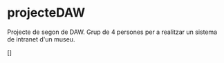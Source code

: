 # projecteDAW
Projecte de segon de DAW. Grup de 4 persones per a realitzar un sistema de intranet d'un museu.

[]
